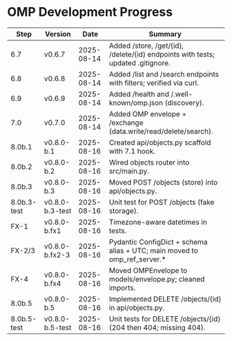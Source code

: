 # OMP Development Progress

| Step | Version | Date       | Summary |
|------|---------|------------|---------|
| 6.7  | v0.6.7  | 2025-08-14 | Added /store, /get/{id}, /delete/{id} endpoints with tests; updated .gitignore. |
| 6.8 | v0.6.8 | 2025-08-14 | Added /list and /search endpoints with filters; verified via curl. |
| 6.9 | v0.6.9 | 2025-08-14 | Added /health and /.well-known/omp.json (discovery). |
| 7.0 | v0.7.0 | 2025-08-14 | Added OMP envelope + /exchange (data.write/read/delete/search). |
| 8.0b.1 | v0.8.0-b.1 | 2025-08-16 | Created api/objects.py scaffold with 7.1 hook. |
| 8.0b.2 | v0.8.0-b.2 | 2025-08-16 | Wired objects router into src/main.py. |
| 8.0b.3 | v0.8.0-b.3 | 2025-08-16 | Moved POST /objects (store) into api/objects.py. |
| 8.0b.3-test | v0.8.0-b.3-test | 2025-08-16 | Unit test for POST /objects (fake storage). |
| FX-1 | v0.8.0-b.fx1 | 2025-08-16 | Timezone-aware datetimes in tests. |
| FX-2/3 | v0.8.0-b.fx2-3 | 2025-08-16 | Pydantic ConfigDict + schema alias + UTC; main moved to omp_ref_server.* |
| FX-4 | v0.8.0-b.fx4 | 2025-08-16 | Moved OMPEnvelope to models/envelope.py; cleaned imports. |
| 8.0b.5 | v0.8.0-b.5 | 2025-08-16 | Implemented DELETE /objects/{id} in api/objects.py. |
| 8.0b.5-test | v0.8.0-b.5-test | 2025-08-16 | Unit tests for DELETE /objects/{id} (204 then 404; missing 404). |
